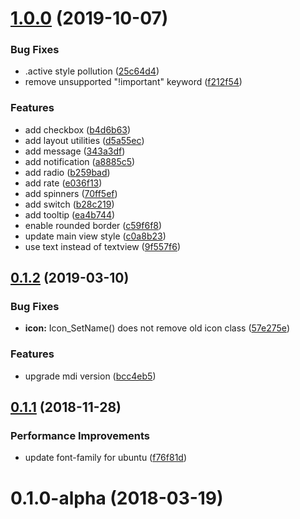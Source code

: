 # [1.0.0](https://github.com/lc-ui/lcui.css/compare/v0.1.2...v1.0.0) (2019-10-07)

### Bug Fixes

* .active style pollution ([25c64d4](https://github.com/lc-ui/lcui.css/commit/25c64d4))
* remove unsupported "!important" keyword ([f212f54](https://github.com/lc-ui/lcui.css/commit/f212f54))

### Features

* add checkbox ([b4d6b63](https://github.com/lc-ui/lcui.css/commit/b4d6b63))
* add layout utilities ([d5a55ec](https://github.com/lc-ui/lcui.css/commit/d5a55ec))
* add message ([343a3df](https://github.com/lc-ui/lcui.css/commit/343a3df))
* add notification ([a8885c5](https://github.com/lc-ui/lcui.css/commit/a8885c5))
* add radio ([b259bad](https://github.com/lc-ui/lcui.css/commit/b259bad))
* add rate ([e036f13](https://github.com/lc-ui/lcui.css/commit/e036f13))
* add spinners ([70ff5ef](https://github.com/lc-ui/lcui.css/commit/70ff5ef))
* add switch ([b28c219](https://github.com/lc-ui/lcui.css/commit/b28c219))
* add tooltip ([ea4b744](https://github.com/lc-ui/lcui.css/commit/ea4b744))
* enable rounded border ([c59f6f8](https://github.com/lc-ui/lcui.css/commit/c59f6f8))
* update main view style ([c0a8b23](https://github.com/lc-ui/lcui.css/commit/c0a8b23))
* use text instead of textview ([9f557f6](https://github.com/lc-ui/lcui.css/commit/9f557f6))

## [0.1.2](https://github.com/lc-ui/lcui.css/compare/v0.1.1...v0.1.2) (2019-03-10)

### Bug Fixes

* **icon:** Icon_SetName() does not remove old icon class ([57e275e](https://github.com/lc-ui/lcui.css/commit/57e275e))

### Features

* upgrade mdi version ([bcc4eb5](https://github.com/lc-ui/lcui.css/commit/bcc4eb5))


## [0.1.1](https://github.com/lc-ui/lcui.css/compare/v0.1.0-alpha...v0.1.1) (2018-11-28)

### Performance Improvements

* update font-family for ubuntu ([f76f81d](https://github.com/lc-ui/lcui.css/commit/f76f81d))


# 0.1.0-alpha (2018-03-19)

